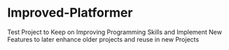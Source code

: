 # Improved-Platformer
 Test Project to Keep on Improving Programming Skills and Implement New Features to later enhance older projects and reuse in new Projects

